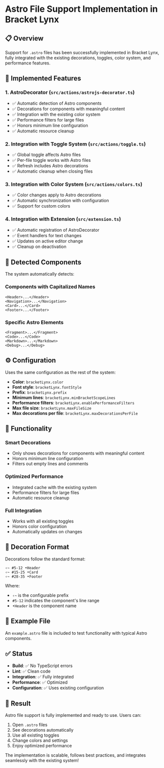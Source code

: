 # Astro File Support Implementation in Bracket Lynx

## 📋 Overview

Support for `.astro` files has been successfully implemented in Bracket Lynx, fully integrated with the existing decorations, toggles, color system, and performance features.

## 🚀 Implemented Features

### 1. **AstroDecorator** (`src/actions/astrojs-decorator.ts`)
- ✅ Automatic detection of Astro components
- ✅ Decorations for components with meaningful content
- ✅ Integration with the existing color system
- ✅ Performance filters for large files
- ✅ Honors minimum line configuration
- ✅ Automatic resource cleanup

### 2. **Integration with Toggle System** (`src/actions/toggle.ts`)
- ✅ Global toggle affects Astro files
- ✅ Per-file toggle works with Astro files
- ✅ Refresh includes Astro decorations
- ✅ Automatic cleanup when closing files

### 3. **Integration with Color System** (`src/actions/colors.ts`)
- ✅ Color changes apply to Astro decorations
- ✅ Automatic synchronization with configuration
- ✅ Support for custom colors

### 4. **Integration with Extension** (`src/extension.ts`)
- ✅ Automatic registration of AstroDecorator
- ✅ Event handlers for text changes
- ✅ Updates on active editor change
- ✅ Cleanup on deactivation

## 🎯 Detected Components

The system automatically detects:

### Components with Capitalized Names
```astro
<Header>...</Header>
<Navigation>...</Navigation>
<Card>...</Card>
<Footer>...</Footer>
```

### Specific Astro Elements
```astro
<Fragment>...</Fragment>
<Code>...</Code>
<Markdown>...</Markdown>
<Debug>...</Debug>
```

## ⚙️ Configuration

Uses the same configuration as the rest of the system:

- **Color**: `bracketLynx.color`
- **Font style**: `bracketLynx.fontStyle`
- **Prefix**: `bracketLynx.prefix`
- **Minimum lines**: `bracketLynx.minBracketScopeLines`
- **Performance filters**: `bracketLynx.enablePerformanceFilters`
- **Max file size**: `bracketLynx.maxFileSize`
- **Max decorations per file**: `bracketLynx.maxDecorationsPerFile`

## 🔧 Functionality

### Smart Decorations
- Only shows decorations for components with meaningful content
- Honors minimum line configuration
- Filters out empty lines and comments

### Optimized Performance
- Integrated cache with the existing system
- Performance filters for large files
- Automatic resource cleanup

### Full Integration
- Works with all existing toggles
- Honors color configuration
- Automatically updates on changes

## 📝 Decoration Format

Decorations follow the standard format:
```
‹~ #5-12 •Header
‹~ #15-25 •Card
‹~ #28-35 •Footer
```

Where:
- `‹~` is the configurable prefix
- `#5-12` indicates the component's line range
- `•Header` is the component name

## 🧪 Example File

An `example.astro` file is included to test functionality with typical Astro components.

## ✅ Status

- **Build**: ✅ No TypeScript errors
- **Lint**: ✅ Clean code
- **Integration**: ✅ Fully integrated
- **Performance**: ✅ Optimized
- **Configuration**: ✅ Uses existing configuration

## 🎉 Result

Astro file support is fully implemented and ready to use. Users can:

1. Open `.astro` files
2. See decorations automatically
3. Use all existing toggles
4. Change colors and settings
5. Enjoy optimized performance

The implementation is scalable, follows best practices, and integrates seamlessly with the existing system!